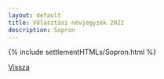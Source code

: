 ```yaml
---
layout: default
title: Választási névjegyzék 2022
description: Sopron
---
```


{% include settlementHTMLs/Sopron.html %}

[Vissza](../)